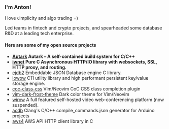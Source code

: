 ### I'm Anton!

I love `C`implicity and algo trading =)

Led teams in fintech and crypto projects, and spearheaded some database R&D at a leading tech enterprise.

<!--
![github stats](https://github-readme-stats.vercel.app/api?username=adamansky&custom_title=Github&hide=stars&hide_rank=true&include_all_commits=true&count_private=true&show_icons=true&title_color=fff&icon_color=79ff97&text_color=9f9f9f&bg_color=151515)
-->

#### Here are some of my open source projects

* **[Autark](https://github.com/Softmotions/autark)  Autark – A self-contained build system for C/C++**
* **[iwnet](https://github.com/Softmotions/iwnet)    Pure C Asynchronous HTTP/IO library with websockets, SSL, HTTP proxy, and routing.**
* [ejdb2](https://github.com/Softmotions/ejdb)       Embeddable JSON Database engine C library.
* [iowow](https://github.com/Softmotions/iowow)      C11 utility library and high performant persistent key/value storage engine.
* [coc-class-css](https://github.com/Softmotions/coc-class-css) Vim/Neovim CoC CSS class completion plugin
* [vim-dark-frost-theme](https://github.com/Softmotions/vim-dark-frost-theme) Dark color theme for Vim/Neovim
* [wirow](https://github.com/wirow-io/wirow-server)  A full featured self-hosted video web-conferencing platform (now suspended).
* [acdb](https://github.com/Softmotions/acdb)        Clang's C/C++ compile_commands.json generator for Arduino projects
* [aws4](https://github.com/Softmotions/aws4)        AWS API HTTP client library in C

<!--
**adamansky/adamansky** is a ✨ _special_ ✨ repository because its `README.md` (this file) appears on your GitHub profile.

Here are some ideas to get you started:

- 🔭 I’m currently working on ...
- 🌱 I’m currently learning ...
- 👯 I’m looking to collaborate on ...
- 🤔 I’m looking for help with ...
- 💬 Ask me about ...
- 📫 How to reach me: ...
- 😄 Pronouns: ...
- ⚡ Fun fact: ...
-->
